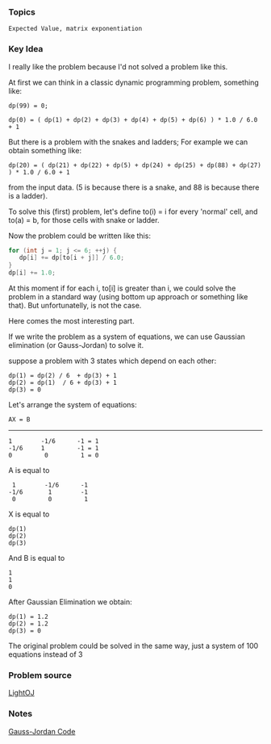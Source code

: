 ### Topics

    Expected Value, matrix exponentiation

### Key Idea

I really like the problem because I'd not solved a problem like this.

At first we can think in a classic dynamic programming problem, something like:


    dp(99) = 0;

    dp(0) = ( dp(1) + dp(2) + dp(3) + dp(4) + dp(5) + dp(6) ) * 1.0 / 6.0 + 1


But there is a problem with the snakes and ladders; For example we can obtain something like:


    dp(20) = ( dp(21) + dp(22) + dp(5) + dp(24) + dp(25) + dp(88) + dp(27) ) * 1.0 / 6.0 + 1


from the input data. (5 is because there is a snake, and 88 is because there is a ladder).

To solve this (first) problem, let's define to(i) = i for every 'normal' cell, and to(a) = b, for those cells with snake or ladder.

Now the problem could be written like this:


```c++
for (int j = 1; j <= 6; ++j) {
   dp[i] += dp[to[i + j]] / 6.0;
}
dp[i] += 1.0;
```

At this moment if for each i, to[i] is greater than i, we could solve the problem in a standard way (using bottom up approach or something like that). But unfortunatelly, is not the case.

Here comes the most interesting part.

If we write the problem as a system of equations, we can use Gaussian elimination (or Gauss-Jordan) to solve it.

suppose a problem with 3 states which depend on each other:

    dp(1) = dp(2) / 6  + dp(3) + 1
    dp(2) = dp(1)  / 6 + dp(3) + 1
    dp(3) = 0

Let's arrange the system of equations:

    AX = B

----- 

    1        -1/6      -1 = 1
    -1/6     1         -1 = 1
    0         0         1 = 0

A is equal to

     1        -1/6      -1
    -1/6       1        -1
     0         0         1


X is equal to

    dp(1)
    dp(2)
    dp(3)

And B is equal to

    1
    1
    0


After Gaussian Elimination we obtain:

    dp(1) = 1.2
    dp(2) = 1.2
    dp(3) = 0

The original problem could be solved in the same way, just a system of 100 equations instead of 3

### Problem source

[LightOJ](http://lightoj.com/volume_showproblem.php?problem=1151)

### Notes

[Gauss-Jordan Code](http://stanford.edu/~liszt90/acm/notebook.html#file14)
